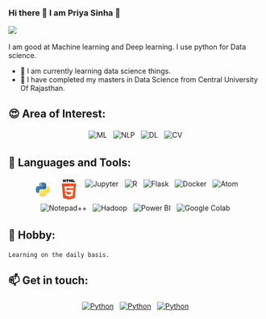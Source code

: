 ### Hi there 👋 I am Priya Sinha :woman:
<img src="https://media.giphy.com/media/3o7aCZVnVV2efQgIko/giphy.gif"/>

I am good at Machine learning and Deep learning. I use python for Data science.

- 🔭 I am currently learning data science things.
- 🔭 I have completed my masters in Data Science from Central University Of Rajasthan.

## :heart_eyes: Area of Interest:
<p align="center">
<img src="https://previews.123rf.com/images/aimage/aimage1511/aimage151100042/49162966-machine-learning-concept-innovative-new-technology.jpg" alt="ML" height="40" style="vertical-align:top; margin:4px">
<img src="https://hub.jovian.ml/wp-content/uploads/2019/12/nlpblog.png" alt="NLP" height="40" style="vertical-align:top; margin:4px">
<img src="https://img.favpng.com/9/22/13/deeplearni-ng-deep-learning-artificial-intelligence-machine-learning-company-png-favpng-Siu0Q537qJmkeWuW73xiaxaWY.jpg" alt="DL" height="40" style="vertical-align:top; margin:4px">
<img src="https://cdn-images-1.medium.com/max/1920/1*mAUTAUBnVPh-W51WhfMvSA.jpeg" alt="CV" height="40" style="vertical-align:top; margin:4px">
</p>

## 🧰 Languages and Tools:
<p align="center">
<img src="https://raw.githubusercontent.com/github/explore/80688e429a7d4ef2fca1e82350fe8e3517d3494d/topics/python/python.png" alt="Python" height="40" style="vertical-align:top; margin:4px">
<img src="https://raw.githubusercontent.com/github/explore/80688e429a7d4ef2fca1e82350fe8e3517d3494d/topics/html/html.png" alt="HTML" height="40" style="vertical-align:top; margin:4px">
<img src="https://upload.wikimedia.org/wikipedia/commons/thumb/3/38/Jupyter_logo.svg/518px-Jupyter_logo.svg.png" alt="Jupyter" height="40" style="vertical-align:top; margin:4px">
<img src="https://images.techhive.com/images/article/2017/01/r_programming_language_abstract_blue_binary_code_background_thinkstock_3x2_1200x800-100703501-large.jpg" alt="R" height="40" style="vertical-align:top; margin:4px">
<img src="https://soshace-12d3e.kxcdn.com/wp-content/uploads/rcl-uploads/articles/2020/08/3992502.jpg" alt="Flask" height="40" style="vertical-align:top; margin:4px">
<img src="https://webme.ie/wp-content/uploads/2019/01/How-to-run-a-python-app-with-docker-compose.png" alt="Docker" height="40" style="vertical-align:top; margin:4px">
<img src="https://img.favpng.com/5/7/18/atom-text-editor-source-code-editor-visual-studio-code-png-favpng-MfczF5T6EERBwtzxG3WweUfFH.jpg" alt="Atom" height="40" style="vertical-align:top; margin:4px">
<img src="https://img2.pngio.com/notepad-text-editor-source-code-editor-png-clipart-area-source-code-editor-png-728_426.jpg" alt="Notepad++" height="40" style="vertical-align:top; margin:4px">
<img src="http://twimgs.com/informationweek/galleries/automated/723/01_Hadoop_full.jpg" alt="Hadoop" height="40" style="vertical-align:top; margin:4px">
<img src="https://i1.wp.com/www.bconcepts.pt/wp-content/uploads/2019/04/PowerBI-Logo.png?w=350&ssl=1" alt="Power BI" height="40" style="vertical-align:top; margin:4px">
<img src="https://miro.medium.com/max/1400/1*7oukapIBInsovpHkQB3QZg.jpeg" alt="Google Colab" height="40" style="vertical-align:top; margin:4px">
</p>



## 🌱 Hobby:
    Learning on the daily basis.

## 📫 Get in touch: 
    
<p align="center">
<a href="https://www.linkedin.com/in/priya-sinha-654670176/" target="_blank" rel="noopener noreferrer"> <img src="https://cdn.jsdelivr.net/npm/simple-icons@v3/icons/linkedin.svg" alt="Python" height="40" style="vertical-align:top; margin:4px"></a>
<a href="mailto:sinhapriyapssp@gmail.com"> <img src="https://cdn.jsdelivr.net/npm/simple-icons@v3/icons/gmail.svg" alt="Python" height="40" style="vertical-align:top; margin:4px"></a>
<a href="https://www.hackerrank.com/sinhapriyapssp"> <img src="https://camo.githubusercontent.com/1cec5ff1ecf483a5a1f8e664d2a31bde2e8fe30d/68747470733a2f2f626c6f672e6379737461636b2e6e65742f636f6e74656e742f696d616765732f323031392f30352f6861636b657272616e6b2e706e67" alt="Python" height="40" style="vertical-align:top; margin:4px"></a>
</p>

<!--
**Oprishri/Oprishri** is a ✨ _special_ ✨ repository because its `README.md` (this file) appears on your GitHub profile.
